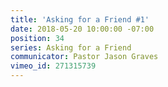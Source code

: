 ```yaml
---
title: 'Asking for a Friend #1'
date: 2018-05-20 10:00:00 -07:00
position: 34
series: Asking for a Friend
communicator: Pastor Jason Graves
vimeo_id: 271315739
---
```


